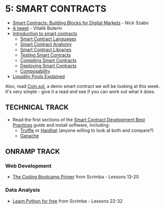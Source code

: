 # 5: SMART CONTRACTS


- [Smart Contracts: Building Blocks for Digital Markets](https://www.fon.hum.uva.nl/rob/Courses/InformationInSpeech/CDROM/Literature/LOTwinterschool2006/szabo.best.vwh.net/smart_contracts_2.html) - Nick Szabo
- [A tweet](https://twitter.com/vitalikbuterin/status/1051160932699770882?lang=en) - Vitalik Buterin
- [Introduction to smart contracts](https://ethereum.org/en/developers/docs/smart-contracts/)
    - [Smart Contract Languages](https://ethereum.org/en/developers/docs/smart-contracts/languages/)
    - [Smart Contract Anatomy](https://ethereum.org/en/developers/docs/smart-contracts/anatomy/)
    - [Smart Contract Libraries](https://ethereum.org/en/developers/docs/smart-contracts/libraries/)
    - [Testing Smart Contracts](https://ethereum.org/en/developers/docs/smart-contracts/testing/)
    - [Compiling Smart Contracts](https://ethereum.org/en/developers/docs/smart-contracts/compiling/)
    - [Deploying Smart Contracts](https://ethereum.org/en/developers/docs/smart-contracts/deploying/)
    - [Composability](https://ethereum.org/en/developers/docs/smart-contracts/composability/)
- [Liquidity Pools Explained](https://finematics.com/liquidity-pools-explained/)

Also, read [Coin.sol](./exercise/Coin.sol), a demo smart contract we will be looking at this week. It's very simple - give it a read and see if you can work out what it does. 

## TECHNICAL TRACK

- Read the first sections of the [Smart Contract Development Best Practices](https://yos.io/2019/11/10/smart-contract-development-best-practices/#use-a-development-environment) guide and install software, including:
    - [Truffle](https://www.trufflesuite.com/) or [Hardhat](https://hardhat.org/) (anyone willing to look at both and compare?)
    - [Ganache](https://www.trufflesuite.com/ganache)

## ONRAMP TRACK

### Web Development

- [The Coding Bootcamp Primer](https://scrimba.com/learn/bootcampprimer) from Scrimba -  Lessons 13-20

### Data Analysis

- [Learn Python for free](https://scrimba.com/learn/python) from Scrimba - Lessons 22-32
